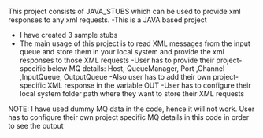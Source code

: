 This project consists of JAVA_STUBS which can be used to provide xml responses to any xml requests.
-This is a JAVA based project
- I have created 3 sample stubs
- The main usage of this project is to read XML messages from the input queue and store them in your local 
system and provide the xml responses to those XML requests
-User has to provide their project-specific  below MQ details:
       Host, QueueManager, Port ,Channel ,InputQueue, OutputQueue
-Also user has to add their own project-specific XML response in the variable OUT
-User has to configure their local system folder path where they want to store their XML requests


NOTE: I have used dummy MQ data in the code, hence it will not work. User has to configure their own project specific
MQ details in this code in order to see the output
